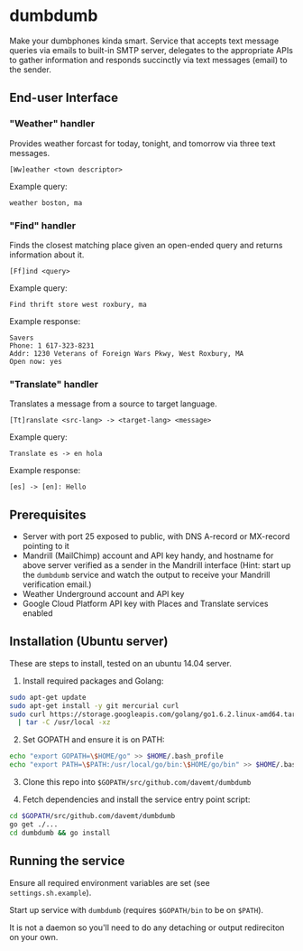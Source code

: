 # dumbdumb

Make your dumbphones kinda smart. Service that accepts text message queries via
emails to built-in SMTP server, delegates to the appropriate APIs to gather
information and responds succinctly via text messages (email) to the sender.


## End-user Interface

### "Weather" handler

Provides weather forcast for today, tonight, and tomorrow via three text
messages.

```
[Ww]eather <town descriptor>
```

Example query:

```
weather boston, ma
```

### "Find" handler

Finds the closest matching place given an open-ended query and returns
information about it.

```
[Ff]ind <query>
```

Example query:

```
Find thrift store west roxbury, ma
```

Example response:

```
Savers
Phone: 1 617-323-8231
Addr: 1230 Veterans of Foreign Wars Pkwy, West Roxbury, MA
Open now: yes
```

### "Translate" handler

Translates a message from a source to target language.

```
[Tt]ranslate <src-lang> -> <target-lang> <message>
```

Example query:

```
Translate es -> en hola
```

Example response:

```
[es] -> [en]: Hello
```


## Prerequisites

* Server with port 25 exposed to public, with DNS A-record or MX-record
  pointing to it
* Mandrill (MailChimp) account and API key handy, and hostname for above server
  verified as a sender in the Mandrill interface (Hint: start up the `dumbdumb`
  service and watch the output to receive your Mandrill verification email.)
* Weather Underground account and API key
* Google Cloud Platform API key with Places and Translate services enabled


## Installation (Ubuntu server)

These are steps to install, tested on an ubuntu 14.04 server.

1) Install required packages and Golang:

```bash
sudo apt-get update
sudo apt-get install -y git mercurial curl
sudo curl https://storage.googleapis.com/golang/go1.6.2.linux-amd64.tar.gz \
  | tar -C /usr/local -xz
```

2) Set GOPATH and ensure it is on PATH:

```bash
echo "export GOPATH=\$HOME/go" >> $HOME/.bash_profile
echo "export PATH=\$PATH:/usr/local/go/bin:\$HOME/go/bin" >> $HOME/.bash_profile
```

3) Clone this repo into `$GOPATH/src/github.com/davemt/dumbdumb`

4) Fetch dependencies and install the service entry point script:

```bash
cd $GOPATH/src/github.com/davemt/dumbdumb
go get ./...
cd dumbdumb && go install
```


## Running the service

Ensure all required environment variables are set (see `settings.sh.example`).

Start up service with `dumbdumb` (requires `$GOPATH/bin` to be on `$PATH`).

It is not a daemon so you'll need to do any detaching or output redireciton on
your own.
